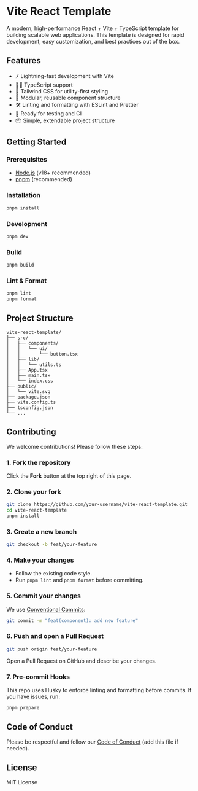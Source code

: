 # Vite React Template

A modern, high-performance React + Vite + TypeScript template for building scalable web applications. This template is designed for rapid development, easy customization, and best practices out of the box.

## Features

- ⚡️ Lightning-fast development with Vite
- 🧑‍💻 TypeScript support
- 🎨 Tailwind CSS for utility-first styling
- 🧩 Modular, reusable component structure
- 🛠️ Linting and formatting with ESLint and Prettier
- 🧪 Ready for testing and CI
- 📦 Simple, extendable project structure

## Getting Started

### Prerequisites

- [Node.js](https://nodejs.org/) (v18+ recommended)
- [pnpm](https://pnpm.io/) (recommended)

### Installation

```zsh
pnpm install
```

### Development

```zsh
pnpm dev
```

### Build

```zsh
pnpm build
```

### Lint & Format

```zsh
pnpm lint
pnpm format
```

## Project Structure

```
vite-react-template/
├── src/
│   ├── components/
│   │   └── ui/
│   │       └── button.tsx
│   ├── lib/
│   │   └── utils.ts
│   ├── App.tsx
│   ├── main.tsx
│   └── index.css
├── public/
│   └── vite.svg
├── package.json
├── vite.config.ts
├── tsconfig.json
└── ...
```

## Contributing

We welcome contributions! Please follow these steps:

### 1. Fork the repository

Click the **Fork** button at the top right of this page.

### 2. Clone your fork

```zsh
git clone https://github.com/your-username/vite-react-template.git
cd vite-react-template
pnpm install
```

### 3. Create a new branch

```zsh
git checkout -b feat/your-feature
```

### 4. Make your changes

- Follow the existing code style.
- Run `pnpm lint` and `pnpm format` before committing.

### 5. Commit your changes

We use [Conventional Commits](https://www.conventionalcommits.org/):

```zsh
git commit -m "feat(component): add new feature"
```

### 6. Push and open a Pull Request

```zsh
git push origin feat/your-feature
```

Open a Pull Request on GitHub and describe your changes.

### 7. Pre-commit Hooks

This repo uses Husky to enforce linting and formatting before commits. If you have issues, run:

```zsh
pnpm prepare
```

## Code of Conduct

Please be respectful and follow our [Code of Conduct](CODE_OF_CONDUCT.md) (add this file if needed).

## License

MIT License
